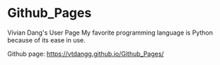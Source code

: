 # Github_Pages
Vivian Dang's User Page
My favorite programming language is Python because of its ease in use.

Github page: https://vtdangg.github.io/Github_Pages/
